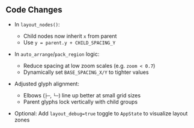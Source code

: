 ## Code Changes

- In `layout_nodes()`:
  - Child nodes now inherit `x` from parent
  - Use `y = parent.y + CHILD_SPACING_Y`

- In `auto_arrange`/`pack_region` logic:
  - Reduce spacing at low zoom scales (e.g. `zoom < 0.7`)
  - Dynamically set `BASE_SPACING_X/Y` to tighter values

- Adjusted glyph alignment:
  - Elbows (`├─`, `└─`) line up better at small grid sizes
  - Parent glyphs lock vertically with child groups

- Optional: Add `layout_debug=true` toggle to `AppState` to visualize layout zones
